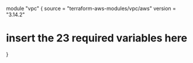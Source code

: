 module "vpc" {
  source  = "terraform-aws-modules/vpc/aws"
  version = "3.14.2"
  # insert the 23 required variables here
}
